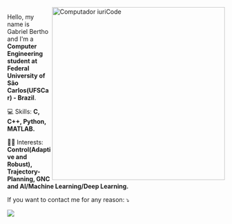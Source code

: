 <img src="https://raw.githubusercontent.com/MicaelliMedeiros/micaellimedeiros/master/image/computer-illustration.png" min-width="400px" max-width="400px" width="400px" align="right" alt="Computador iuriCode">

<p align="left"> 
  Hello, my name is Gabriel Bertho and I'm a <strong>Computer Engineering student at Federal University of São Carlos(UFSCar) - Brazil</strong>.<br>
</p>

<p align="left">
  💻 Skills: <strong>C, C++, Python, MATLAB.</strong>
</p>

<p align="left">
  👨‍💻 Interests: <strong> Control(Adaptive and Robust), Trajectory-Planning, GNC and AI/Machine Learning/Deep Learning.</strong>
</p>

<p align="left">
  If you want to contact me for any reason: ⤵️
</p>

<p align="left">

  <a href="https://br.linkedin.com/in/gabriel-bertho-3671241a6" alt="Linkedin">
  <img src="https://img.shields.io/badge/-Linkedin-0e76a8?style=flat-square&logo=Linkedin&logoColor=white&link=www.linkedin.com/in/gabriel-andreazi-bertho-3671241a6/" /></a>

</p>




